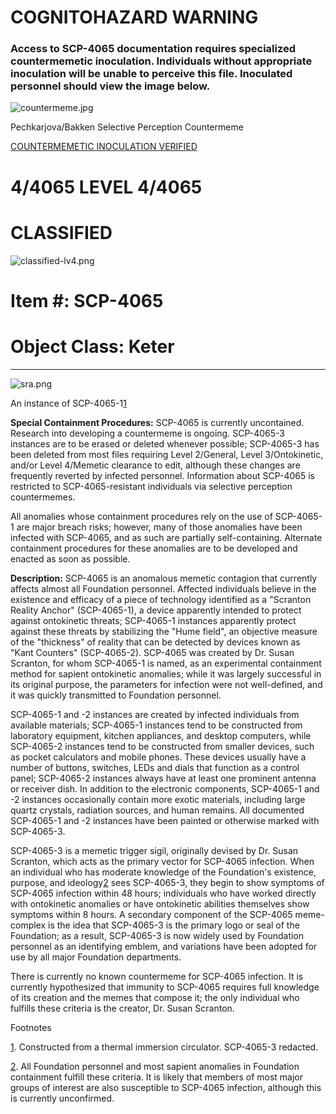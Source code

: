 COGNITOHAZARD WARNING
=====================

### Access to SCP-4065 documentation requires specialized countermemetic inoculation. Individuals without appropriate inoculation will be unable to perceive this file. Inoculated personnel should view the image below.

  
  

![countermeme.jpg](http://scp-wiki.wdfiles.com/local--files/scp-4065/countermeme.jpg)

Pechkarjova/Bakken Selective Perception Countermeme

[COUNTERMEMETIC INOCULATION VERIFIED](javascript:;)

4/4065 LEVEL 4/4065
===================

CLASSIFIED
==========

![classified-lv4.png](http://www.scp-wiki.net/local--files/component:classified-decoration-base/classified-lv4.png)

Item #: SCP-4065
================

Object Class: Keter
===================

* * *

![sra.png](http://scp-wiki.wdfiles.com/local--files/scp-4065/sra.png)

An instance of SCP-4065-1[1](javascript:;)

**Special Containment Procedures:** SCP-4065 is currently uncontained. Research into developing a countermeme is ongoing. SCP-4065-3 instances are to be erased or deleted whenever possible; SCP-4065-3 has been deleted from most files requiring Level 2/General, Level 3/Ontokinetic, and/or Level 4/Memetic clearance to edit, although these changes are frequently reverted by infected personnel. Information about SCP-4065 is restricted to SCP-4065-resistant individuals via selective perception countermemes.

All anomalies whose containment procedures rely on the use of SCP-4065-1 are major breach risks; however, many of those anomalies have been infected with SCP-4065, and as such are partially self-containing. Alternate containment procedures for these anomalies are to be developed and enacted as soon as possible.

**Description:** SCP-4065 is an anomalous memetic contagion that currently affects almost all Foundation personnel. Affected individuals believe in the existence and efficacy of a piece of technology identified as a "Scranton Reality Anchor" (SCP-4065-1), a device apparently intended to protect against ontokinetic threats; SCP-4065-1 instances apparently protect against these threats by stabilizing the "Hume field", an objective measure of the "thickness" of reality that can be detected by devices known as "Kant Counters" (SCP-4065-2). SCP-4065 was created by Dr. Susan Scranton, for whom SCP-4065-1 is named, as an experimental containment method for sapient ontokinetic anomalies; while it was largely successful in its original purpose, the parameters for infection were not well-defined, and it was quickly transmitted to Foundation personnel.

SCP-4065-1 and -2 instances are created by infected individuals from available materials; SCP-4065-1 instances tend to be constructed from laboratory equipment, kitchen appliances, and desktop computers, while SCP-4065-2 instances tend to be constructed from smaller devices, such as pocket calculators and mobile phones. These devices usually have a number of buttons, switches, LEDs and dials that function as a control panel; SCP-4065-2 instances always have at least one prominent antenna or receiver dish. In addition to the electronic components, SCP-4065-1 and -2 instances occasionally contain more exotic materials, including large quartz crystals, radiation sources, and human remains. All documented SCP-4065-1 and -2 instances have been painted or otherwise marked with SCP-4065-3.

SCP-4065-3 is a memetic trigger sigil, originally devised by Dr. Susan Scranton, which acts as the primary vector for SCP-4065 infection. When an individual who has moderate knowledge of the Foundation's existence, purpose, and ideology[2](javascript:;) sees SCP-4065-3, they begin to show symptoms of SCP-4065 infection within 48 hours; individuals who have worked directly with ontokinetic anomalies or have ontokinetic abilities themselves show symptoms within 8 hours. A secondary component of the SCP-4065 meme-complex is the idea that SCP-4065-3 is the primary logo or seal of the Foundation; as a result, SCP-4065-3 is now widely used by Foundation personnel as an identifying emblem, and variations have been adopted for use by all major Foundation departments.

There is currently no known countermeme for SCP-4065 infection. It is currently hypothesized that immunity to SCP-4065 requires full knowledge of its creation and the memes that compose it; the only individual who fulfills these criteria is the creator, Dr. Susan Scranton.

Footnotes

[1](javascript:;). Constructed from a thermal immersion circulator. SCP-4065-3 redacted.

[2](javascript:;). All Foundation personnel and most sapient anomalies in Foundation containment fulfill these criteria. It is likely that members of most major groups of interest are also susceptible to SCP-4065 infection, although this is currently unconfirmed.